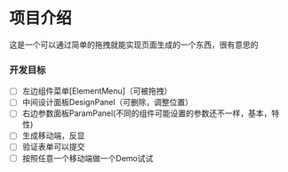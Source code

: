 # 项目介绍
这是一个可以通过简单的拖拽就能实现页面生成的一个东西，很有意思的


### 开发目标

- [ ] 左边组件菜单[ElementMenu]（可被拖拽）
- [ ] 中间设计面板DesignPanel（可删除，调整位置）
- [ ] 右边参数面板ParamPanel(不同的组件可能设置的参数还不一样，基本，特性)
- [ ] 生成移动端，反显
- [ ] 验证表单可以提交
- [ ] 按照任意一个移动端做一个Demo试试
